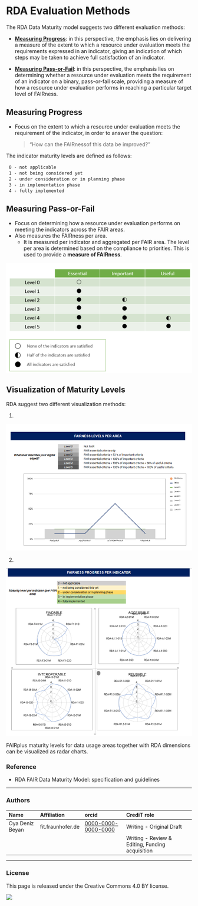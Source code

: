 
# RDA Evaluation Methods

The RDA Data Maturity model suggests two different evaluation methods:

-   [**Measuring Progress**](#measuring-progress): in this perspective, the emphasis lies on delivering a measure of the extent to which a resource under evaluation meets the requirements expressed in an indicator, giving an indication of which steps may be taken to achieve full satisfaction of an indicator.

-   [**Measuring Pass-or-Fail**](#measuring-pass-or-fail): in this perspective, the emphasis lies on determining whether a resource under evaluation meets the requirement of an indicator on a binary, pass-or-fail scale, providing a measure of how a resource under evaluation performs in reaching a particular target level of FAIRness.

## Measuring Progress

- Focus on the extent to which a resource under evaluation meets the requirement of the indicator, in order to answer the question:

	>“How can the FAIRnessof this data be improved?”

The indicator maturity levels are defined as follows:

     0 - not applicable
     1 - not being considered yet
     2 - under consideration or in planning phase
     3 - in implementation phase
     4 - fully implemented

## Measuring Pass-or-Fail
- Focus on determining how a resource under evaluation performs on meeting the indicators across the FAIR areas.
- Also measures the FAIRness per area.
	- It is measured per indicator and aggregated per FAIR area. The level per area is determined based on the compliance to priorities. This is used to provide a **measure of FAIRness**.

![compliance-levels](img/compliance-levels.PNG)


## Visualization of Maturity Levels

RDA suggest two different visualization methods:

1.
![fairness_level_area](img/fairness_level_area.PNG)

2.
![fairness_level_indicator](img/fairness_level_indicator.PNG)

FAIRplus maturity levels for data usage areas together with RDA dimensions can be visualized as radar charts.


### Reference

- RDA FAIR Data Maturity Model: specification and guidelines

---


### Authors

| Name | Affiliation  | orcid | CrediT role  |
| :------------- | :------------- | :------------- |:------------- |
| Oya Deniz Beyan | fit.fraunhofer.de | [0000-0000-0000-0000](https://orcid.org/orcid.org/0000-0000-0000-0000) | Writing - Original Draft |
|  |  | | Writing - Review & Editing, Funding acquisition | 

---

### License

This page is released under the Creative Commons 4.0 BY license.

<a href="https://creativecommons.org/licenses/by/4.0/"><img src="https://mirrors.creativecommons.org/presskit/buttons/80x15/png/by.png" height="20"/></a>
